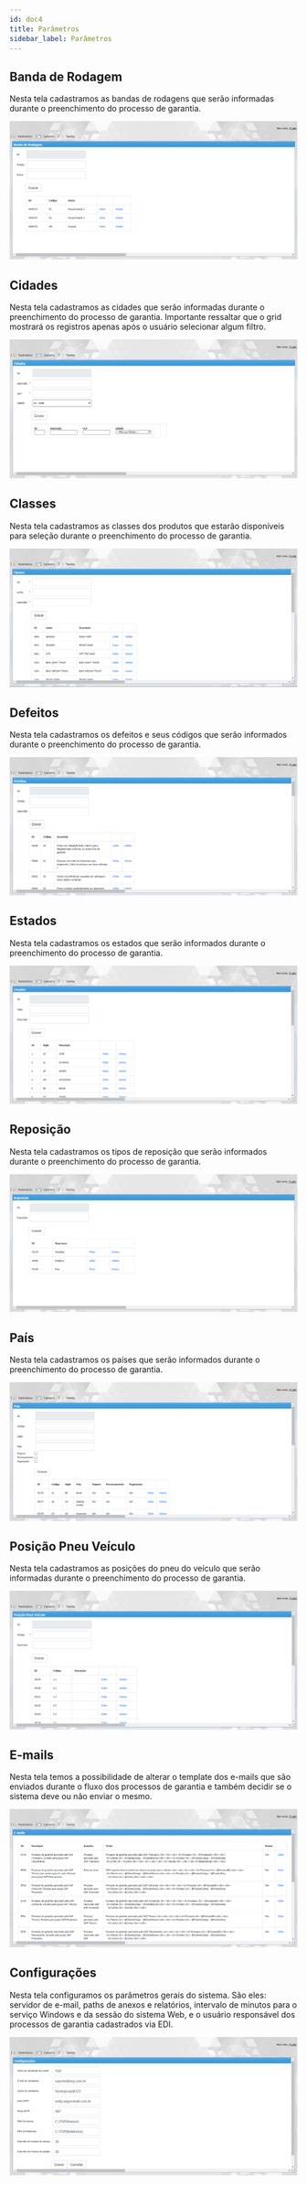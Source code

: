 ```yaml
---
id: doc4
title: Parâmetros
sidebar_label: Parâmetros
---
```


## Banda de Rodagem 

Nesta tela cadastramos as bandas de rodagens que serão informadas durante o preenchimento do processo de garantia.  

<img src="https://github.com/tomwebean/documentacao/blob/master/bandaderodagem.png?raw=true">


## Cidades 

Nesta tela cadastramos as cidades que serão informadas durante o preenchimento do processo de garantia. Importante ressaltar que o grid mostrará os registros apenas após o usuário selecionar algum filtro.  

<img src="https://github.com/tomwebean/documentacao/blob/master/cidades.png?raw=true">


## Classes 

Nesta tela cadastramos as classes dos produtos que estarão disponíveis para seleção durante o preenchimento do processo de garantia. 

<img src="https://github.com/tomwebean/documentacao/blob/master/classes.png?raw=true">


## Defeitos 

Nesta tela cadastramos os defeitos e seus códigos que serão informados durante o preenchimento do processo de garantia.  

<img src="https://github.com/tomwebean/documentacao/blob/master/defeitos.png?raw=true">


## Estados 

Nesta tela cadastramos os estados que serão informados durante o preenchimento do processo de garantia. 

<img src="https://github.com/tomwebean/documentacao/blob/master/estados.png?raw=true">


## Reposição 

Nesta tela cadastramos os tipos de reposição que serão informados durante o preenchimento do processo de garantia. 

<img src="https://github.com/tomwebean/documentacao/blob/master/reposicao.png?raw=true">


## País 

Nesta tela cadastramos os países que serão informados durante o preenchimento do processo de garantia. 

<img src="https://github.com/tomwebean/documentacao/blob/master/pais.png?raw=true">


## Posição Pneu Veículo 

Nesta tela cadastramos as posições do pneu do veículo que serão informadas durante o preenchimento do processo de garantia. 

<img src="https://github.com/tomwebean/documentacao/blob/master/posicaopneuveiculo.png?raw=true">


## E-mails 

Nesta tela temos a possibilidade de alterar o template dos e-mails que são enviados durante o fluxo dos processos de garantia e também decidir se o sistema deve ou não enviar o mesmo. 

<img src="https://github.com/tomwebean/documentacao/blob/master/emails.png?raw=true">


## Configurações 

Nesta tela configuramos os parâmetros gerais do sistema. São eles: servidor de e-mail, paths de anexos e relatórios, intervalo de minutos para o serviço Windows e da sessão do sistema Web, e o usuário responsável dos processos de garantia cadastrados via EDI. 

<img src="https://github.com/tomwebean/documentacao/blob/master/configuracoes.png?raw=true">




